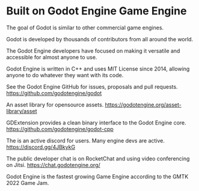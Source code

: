 # Built on Godot Engine Game Engine

The goal of Godot is similar to other commercial game engines.

Godot is developed by thousands of contributors from all around the world.

The Godot Engine developers have focused on making it versatile and accessible for almost anyone to use.

Godot Engine is written in C++ and uses MIT License since 2014, allowing anyone to do whatever they want with its code.

See the Godot Engine GitHub for issues, proposals and pull requests. https://github.com/godotengine/godot

An asset library for opensource assets. https://godotengine.org/asset-library/asset

GDExtension provides a clean binary interface to the Godot Engine core. https://github.com/godotengine/godot-cpp

The is an active discord for users. Many engine devs are active. https://discord.gg/4JBkykG

The public developer chat is on RocketChat and using video conferencing on Jitsi. https://chat.godotengine.org/

Godot Engine is the fastest growing Game Engine according to the GMTK 2022 Game Jam.
